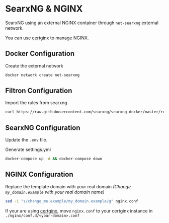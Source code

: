 # SearxNG & NGINX

SearxNG using an external NGINX container through `net-searxng` external network.

You can use [certginx](https://gitlab.com/certginx/certginx) to manage NGINX.

## **Docker Configuration**

Create the external network
```sh
docker network create net-searxng
```

## **Filtron Configuration**

Import the rules from searxng
```sh
curl https://raw.githubusercontent.com/searxng/searxng-docker/master/rules.json > rules.json
```

## **SearxNG Configuration**

Update the `.env` file.

Generate settings.yml 
```sh
docker-compose up -d && docker-compose down
```


## **NGINX Configuration**

Replace the template domain with your real domain *(Change `my_domain.example` with your real domain name)*
```sh
sed -i "s/change_me.example/my_domain.example/g" nginx.conf
```

If your are using [certginx](https://gitlab.com/certginx/certginx), move `nginx.conf` to your certginx instance in `./nginx/conf.d/<your-domain>.conf`
